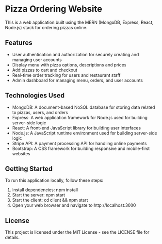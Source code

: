 # Pizza Ordering Website 

This is a web application built using the MERN (MongoDB, Express, React, Node.js) stack for ordering pizzas online. 

## Features

- User authentication and authorization for securely creating and managing user accounts
- Display menu with pizza options, descriptions and prices
- Add pizzas to cart and checkout
- Real-time order tracking for users and restaurant staff
- Admin dashboard for managing menu, orders, and user accounts

## Technologies Used

- MongoDB: A document-based NoSQL database for storing data related to pizzas, users, and orders
- Express: A web application framework for Node.js used for building server-side logic
- React: A front-end JavaScript library for building user interfaces
- Node.js: A JavaScript runtime environment used for building server-side logic
- Stripe API: A payment processing API for handling online payments
- Bootstrap: A CSS framework for building responsive and mobile-first websites


## Getting Started

To run this application locally, follow these steps:


1. Install dependencies: npm install
2. Start the server: npm start
3. Start the client: cd client && npm start
4. Open your web browser and navigate to http://localhost:3000


## License

This project is licensed under the MIT License - see the LICENSE file for details.
